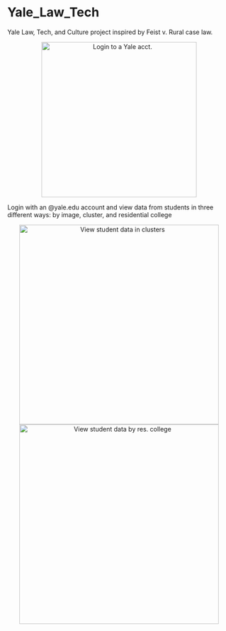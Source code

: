 # Yale_Law_Tech
Yale Law, Tech, and Culture project inspired by Feist v. Rural case law. 

<p align="center">
  <img src="https://github.com/nicseve/Yale_Law_Tech/blob/master/public/img/map_login.png" alt='Login to a Yale acct.' width="350"/>
</p> 

Login with an @yale.edu account and view data from students in three different ways: by image, cluster, and residential college

<p align="center">
  <img src="https://github.com/nicseve/Yale_Law_Tech/blob/master/public/img/map_clusters.png" alt='View student data in clusters' width="450"/>
  <img src="https://github.com/nicseve/Yale_Law_Tech/blob/master/public/img/map_colleges.png" alt='View student data by res. college' width="450"/>
</p>
